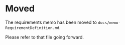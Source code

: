 # Moved

The requirements memo has been moved to `docs/memo-RequirementDefinition.md`.

Please refer to that file going forward.

